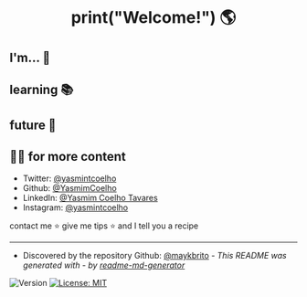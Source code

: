 <h1 align="center">print("Welcome!") 🌎</h1>

## I'm... 👑
## learning 📚
## future 🔮

## 👱‍♀️ for more content

* Twitter: [@yasmintcoelho](https://twitter.com/yasmintcoelho)
* Github: [@YasmimCoelho](https://github.com/YasmimCoelho)
* LinkedIn: [@Yasmim Coelho Tavares](https://www.linkedin.com/in/yasmin-coelho-tavares/)
* Instagram: [@yasmintcoelho](https://www.instagram.com/yasmintcoelho/)

contact me ⭐️ give me tips ⭐️ and I tell you a recipe

***
* Discovered by the repository Github: [@maykbrito](https://github.com/maykbrito) -
_This README was generated with - by [readme-md-generator](https://github.com/kefranabg/readme-md-generator)_
<p>
  <img alt="Version" src="https://img.shields.io/badge/version-1.0.0-blue.svg?cacheSeconds=2592000" />
  <a href="#" target="_blank">
    <img alt="License: MIT" src="https://img.shields.io/badge/License-MIT-yellow.svg" />
  </a>
</p>

